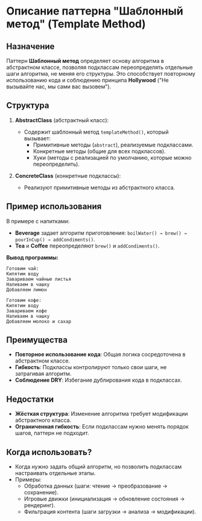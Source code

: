 # Описание паттерна "Шаблонный метод" (Template Method)

## Назначение
Паттерн **Шаблонный метод** определяет основу алгоритма в абстрактном классе, позволяя подклассам переопределять отдельные шаги алгоритма, не меняя его структуры. Это способствует повторному использованию кода и соблюдению принципа **Hollywood** ("Не вызывайте нас, мы сами вас вызовем").

## Структура
1. **AbstractClass** (абстрактный класс):
    - Содержит шаблонный метод `templateMethod()`, который вызывает:
        - Примитивные методы (`abstract`), реализуемые подклассами.
        - Конкретные методы (общие для всех подклассов).
        - Хуки (методы с реализацией по умолчанию, которые можно переопределить).

2. **ConcreteClass** (конкретные подклассы):
    - Реализуют примитивные методы из абстрактного класса.

## Пример использования
В примере с напитками:
- **Beverage** задает алгоритм приготовления: `boilWater() → brew() → pourInCup() → addCondiments()`.
- **Tea** и **Coffee** переопределяют `brew()` и `addCondiments()`.

**Вывод программы:**
```
Готовим чай:
Кипятим воду
Завариваем чайные листья
Наливаем в чашку
Добавляем лимон

Готовим кофе:
Кипятим воду
Завариваем кофе
Наливаем в чашку
Добавляем молоко и сахар
```

## Преимущества
- **Повторное использование кода**: Общая логика сосредоточена в абстрактном классе.
- **Гибкость**: Подклассы контролируют только свои шаги, не затрагивая алгоритм.
- **Соблюдение DRY**: Избегание дублирования кода в подклассах.

## Недостатки
- **Жёсткая структура**: Изменение алгоритма требует модификации абстрактного класса.
- **Ограниченная гибкость**: Если подклассам нужно менять порядок шагов, паттерн не подходит.

## Когда использовать?
- Когда нужно задать общий алгоритм, но позволить подклассам настраивать отдельные этапы.
- Примеры:
    - Обработка данных (шаги: чтение → преобразование → сохранение).
    - Игровые движки (инициализация → обновление состояния → рендеринг).
    - Фильтрация контента (шаги загрузки → анализа → модификации).